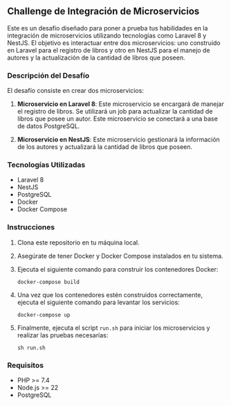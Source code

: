 
## Challenge de Integración de Microservicios

Este es un desafío diseñado para poner a prueba tus habilidades en la integración de microservicios utilizando tecnologías como Laravel 8 y NestJS. El objetivo es interactuar entre dos microservicios: uno construido en Laravel para el registro de libros y otro en NestJS para el manejo de autores y la actualización de la cantidad de libros que poseen.

### Descripción del Desafío

El desafío consiste en crear dos microservicios:

1. **Microservicio en Laravel 8**: Este microservicio se encargará de manejar el registro de libros. Se utilizará un job para actualizar la cantidad de libros que posee un autor. Este microservicio se conectará a una base de datos PostgreSQL.

2. **Microservicio en NestJS**: Este microservicio gestionará la información de los autores y actualizará la cantidad de libros que poseen.

### Tecnologías Utilizadas

- Laravel 8
- NestJS
- PostgreSQL
- Docker
- Docker Compose

### Instrucciones

1. Clona este repositorio en tu máquina local.

2. Asegúrate de tener Docker y Docker Compose instalados en tu sistema.

3. Ejecuta el siguiente comando para construir los contenedores Docker:

    ```
    docker-compose build
    ```

4. Una vez que los contenedores estén construidos correctamente, ejecuta el siguiente comando para levantar los servicios:

    ```
    docker-compose up
    ```

5. Finalmente, ejecuta el script `run.sh` para iniciar los microservicios y realizar las pruebas necesarias:

    ```
    sh run.sh
    ```

### Requisitos

- PHP >= 7.4
- Node.js >= 22
- PostgreSQL

